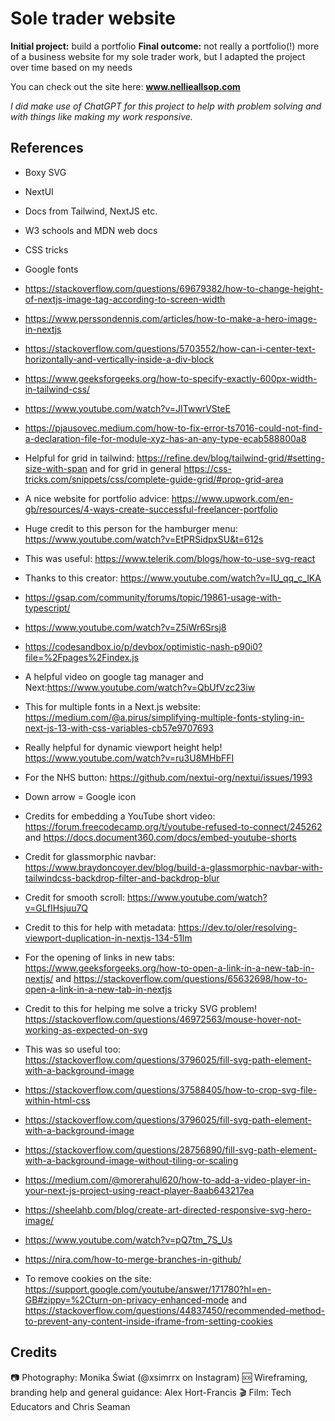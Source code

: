 # Sole trader website

**Initial project:** build a portfolio
**Final outcome:** not really a portfolio(!) more of a business website for my sole trader work, but I adapted the project over time based on my needs

You can check out the site here: **www.nellieallsop.com**

_I did make use of ChatGPT for this project to help with problem solving and with things like making my work responsive._

## References

- Boxy SVG
- NextUI
- Docs from Tailwind, NextJS etc.
- W3 schools and MDN web docs
- CSS tricks
- Google fonts

- https://stackoverflow.com/questions/69679382/how-to-change-height-of-nextjs-image-tag-according-to-screen-width

- https://www.perssondennis.com/articles/how-to-make-a-hero-image-in-nextjs

- https://stackoverflow.com/questions/5703552/how-can-i-center-text-horizontally-and-vertically-inside-a-div-block

- https://www.geeksforgeeks.org/how-to-specify-exactly-600px-width-in-tailwind-css/

- https://www.youtube.com/watch?v=JITwwrVSteE

- https://pjausovec.medium.com/how-to-fix-error-ts7016-could-not-find-a-declaration-file-for-module-xyz-has-an-any-type-ecab588800a8

- Helpful for grid in tailwind: https://refine.dev/blog/tailwind-grid/#setting-size-with-span and for grid in general https://css-tricks.com/snippets/css/complete-guide-grid/#prop-grid-area

- A nice website for portfolio advice: https://www.upwork.com/en-gb/resources/4-ways-create-successful-freelancer-portfolio

- Huge credit to this person for the hamburger menu: https://www.youtube.com/watch?v=EtPRSidpxSU&t=612s

- This was useful: https://www.telerik.com/blogs/how-to-use-svg-react

- Thanks to this creator: https://www.youtube.com/watch?v=IU_qq_c_lKA

- https://gsap.com/community/forums/topic/19861-usage-with-typescript/

- https://www.youtube.com/watch?v=Z5iWr6Srsj8

- https://codesandbox.io/p/devbox/optimistic-nash-p90i0?file=%2Fpages%2Findex.js

- A helpful video on google tag manager and Next:https://www.youtube.com/watch?v=QbUfVzc23iw

- This for multiple fonts in a Next.js website: https://medium.com/@a.pirus/simplifying-multiple-fonts-styling-in-next-js-13-with-css-variables-cb57e9707693

- Really helpful for dynamic viewport height help! https://www.youtube.com/watch?v=ru3U8MHbFFI

- For the NHS button: https://github.com/nextui-org/nextui/issues/1993

- Down arrow = Google icon

- Credits for embedding a YouTube short video: https://forum.freecodecamp.org/t/youtube-refused-to-connect/245262 and https://docs.document360.com/docs/embed-youtube-shorts

- Credit for glassmorphic navbar: https://www.braydoncoyer.dev/blog/build-a-glassmorphic-navbar-with-tailwindcss-backdrop-filter-and-backdrop-blur

- Credit for smooth scroll: https://www.youtube.com/watch?v=GLfIHsjuu7Q

- Credit to this for help with metadata: https://dev.to/oler/resolving-viewport-duplication-in-nextjs-134-51lm

- For the opening of links in new tabs: https://www.geeksforgeeks.org/how-to-open-a-link-in-a-new-tab-in-nextjs/ and https://stackoverflow.com/questions/65632698/how-to-open-a-link-in-a-new-tab-in-nextjs

- Credit to this for helping me solve a tricky SVG problem! https://stackoverflow.com/questions/46972563/mouse-hover-not-working-as-expected-on-svg

- This was so useful too: https://stackoverflow.com/questions/3796025/fill-svg-path-element-with-a-background-image

- https://stackoverflow.com/questions/37588405/how-to-crop-svg-file-within-html-css

- https://stackoverflow.com/questions/3796025/fill-svg-path-element-with-a-background-image

- https://stackoverflow.com/questions/28756890/fill-svg-path-element-with-a-background-image-without-tiling-or-scaling

- https://medium.com/@morerahul620/how-to-add-a-video-player-in-your-next-js-project-using-react-player-8aab643217ea

- https://sheelahb.com/blog/create-art-directed-responsive-svg-hero-image/

- https://www.youtube.com/watch?v=pQ7tm_7S_Us

- https://nira.com/how-to-merge-branches-in-github/

- To remove cookies on the site: https://support.google.com/youtube/answer/171780?hl=en-GB#zippy=%2Cturn-on-privacy-enhanced-mode and https://stackoverflow.com/questions/44837450/recommended-method-to-prevent-any-content-inside-iframe-from-setting-cookies

## Credits

📷 Photography: Monika Świat (@xsimrrx on Instagram)
🆘 Wireframing, branding help and general guidance: Alex Hort-Francis
🎬 Film: Tech Educators and Chris Seaman
